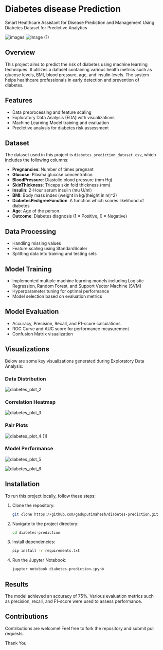 # Diabetes  disease Prediction 

Smart Healthcare Assistant for Disease Prediction and Management
Using Diabetes Dataset for Predictive Analytics


![images](https://github.com/user-attachments/assets/02192c32-02af-495c-b74b-8229a20e3cee) ![Image (1)](https://github.com/user-attachments/assets/db257086-c3c8-459b-8b1e-68275cd08530)



## Overview

This project aims to predict the risk of diabetes using machine learning techniques. It utilizes a dataset containing various health metrics such as glucose levels, BMI, blood pressure, age, and insulin levels. The system helps healthcare professionals in early detection and prevention of diabetes.

## Features

- Data preprocessing and feature scaling
- Exploratory Data Analysis (EDA) with visualizations
- Machine Learning Model training and evaluation
- Predictive analysis for diabetes risk assessment

## Dataset

The dataset used in this project is `diabetes_prediction_dataset.csv`, which includes the following columns:

- **Pregnancies**: Number of times pregnant
- **Glucose**: Plasma glucose concentration
- **BloodPressure**: Diastolic blood pressure (mm Hg)
- **SkinThickness**: Triceps skin fold thickness (mm)
- **Insulin**: 2-Hour serum insulin (mu U/ml)
- **BMI**: Body mass index (weight in kg/(height in m)^2)
- **DiabetesPedigreeFunction**: A function which scores likelihood of diabetes
- **Age**: Age of the person
- **Outcome**: Diabetes diagnosis (1 = Positive, 0 = Negative)

## Data Processing

- Handling missing values
- Feature scaling using StandardScaler
- Splitting data into training and testing sets

## Model Training

- Implemented multiple machine learning models including Logistic Regression, Random Forest, and Support Vector Machine (SVM)
- Hyperparameter tuning for optimal performance
- Model selection based on evaluation metrics

## Model Evaluation

- Accuracy, Precision, Recall, and F1-score calculations
- ROC Curve and AUC score for performance measurement
- Confusion Matrix visualization

## Visualizations

Below are some key visualizations generated during Exploratory Data Analysis:

### Data Distribution

![diabetes_plot_2](https://github.com/user-attachments/assets/3ad8681c-06e3-4064-ade5-a64780398333)



### Correlation Heatmap

![diabetes_plot_3](https://github.com/user-attachments/assets/01c45ad4-f4e0-4b42-8cfb-35a6c0b7e1b2)



### Pair Plots

![diabetes_plot_4 (1)](https://github.com/user-attachments/assets/cee7d5cc-49da-4ce4-a64d-48c28252ab42)


### Model Performance

![diabetes_plot_5](https://github.com/user-attachments/assets/621dede8-d77d-4014-83c9-43f9b8631f65)

![diabetes_plot_6](https://github.com/user-attachments/assets/17b1ca12-4bfc-4a54-9ec2-8286c76b259b)


## Installation

To run this project locally, follow these steps:

1. Clone the repository:
   ```sh
   git clone https://github.com/gaduputimahesh/diabetes-prediction.git
   ```
2. Navigate to the project directory:
   ```sh
   cd diabetes-prediction
   ```
3. Install dependencies:
   ```sh
   pip install -r requirements.txt
   ```
4. Run the Jupyter Notebook:
   ```sh
   jupyter notebook diabetes-prediction.ipynb
   ```

## Results

The model achieved an accuracy of 75%. Various evaluation metrics such as precision, recall, and F1-score were used to assess performance.

## Contributions

Contributions are welcome! Feel free to fork the repository and submit pull requests.


Thank You
